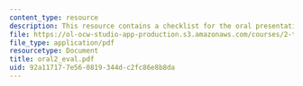 ```yaml
---
content_type: resource
description: This resource contains a checklist for the oral presentation.
file: https://ol-ocw-studio-app-production.s3.amazonaws.com/courses/2-tha-undergraduate-thesis-for-course-2-a-january-iap-2007/92a117177e560819344dc2fc86e8b8da_oral2_eval.pdf
file_type: application/pdf
resourcetype: Document
title: oral2_eval.pdf
uid: 92a11717-7e56-0819-344d-c2fc86e8b8da
---
```

